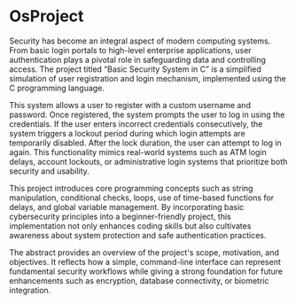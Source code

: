 # OsProject
Security has become an integral aspect of modern computing systems. From basic login portals to high-level enterprise applications, user authentication plays a pivotal role in safeguarding data and controlling access. The project titled “Basic Security System in C” is a simplified simulation of user registration and login mechanism, implemented using the C programming language.

This system allows a user to register with a custom username and password. Once registered, the system prompts the user to log in using the credentials. If the user enters incorrect credentials consecutively, the system triggers a lockout period during which login attempts are temporarily disabled. After the lock duration, the user can attempt to log in again. This functionality mimics real-world systems such as ATM login delays, account lockouts, or administrative login systems that prioritize both security and usability.

This project introduces core programming concepts such as string manipulation, conditional checks, loops, use of time-based functions for delays, and global variable management. By incorporating basic cybersecurity principles into a beginner-friendly project, this implementation not only enhances coding skills but also cultivates awareness about system protection and safe authentication practices.

The abstract provides an overview of the project's scope, motivation, and objectives. It reflects how a simple, command-line interface can represent fundamental security workflows while giving a strong foundation for future enhancements such as encryption, database connectivity, or biometric integration.
